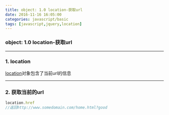 ```yaml
---
title: object: 1.0 location-获取url
date: 2016-11-16 16:05:00
categories: javascript/basic
tags: [javascript,jquery,location]
---
```

### object: 1.0 location-获取url

---

### 1. location
[location](http://www.w3schools.com/jsref/obj_location.asp)对象包含了当前url的信息

---

### 2. 获取当前的url
``` javascript
location.href
//返回http://www.somedomain.com/home.html?good
```
